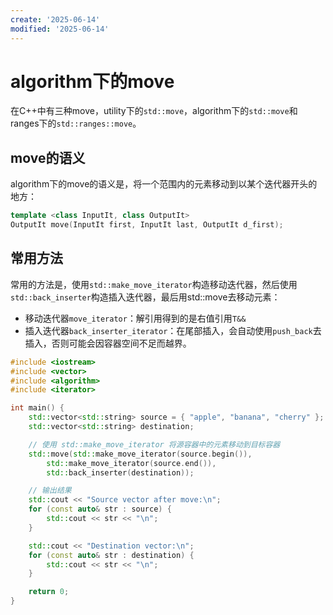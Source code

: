 ```yaml
---
create: '2025-06-14'
modified: '2025-06-14'
---
```


# algorithm下的move

在C++中有三种move，utility下的`std::move`，algorithm下的`std::move`和ranges下的`std::ranges::move`。

## move的语义

algorithm下的move的语义是，将一个范围内的元素移动到以某个迭代器开头的地方：

```C++
template <class InputIt, class OutputIt>
OutputIt move(InputIt first, InputIt last, OutputIt d_first);
```

## 常用方法

常用的方法是，使用`std::make_move_iterator`构造移动迭代器，然后使用`std::back_inserter`构造插入迭代器，最后用std::move去移动元素：

* 移动迭代器`move_iterator`：解引用得到的是右值引用`T&&`
* 插入迭代器`back_inserter_iterator`：在尾部插入，会自动使用`push_back`去插入，否则可能会因容器空间不足而越界。

```C++
#include <iostream>
#include <vector>
#include <algorithm>
#include <iterator>

int main() {
	std::vector<std::string> source = { "apple", "banana", "cherry" };
	std::vector<std::string> destination;

	// 使用 std::make_move_iterator 将源容器中的元素移动到目标容器
	std::move(std::make_move_iterator(source.begin()),
		std::make_move_iterator(source.end()),
		std::back_inserter(destination));

	// 输出结果
	std::cout << "Source vector after move:\n";
	for (const auto& str : source) {
		std::cout << str << "\n";
	}

	std::cout << "Destination vector:\n";
	for (const auto& str : destination) {
		std::cout << str << "\n";
	}

	return 0;
}
```
